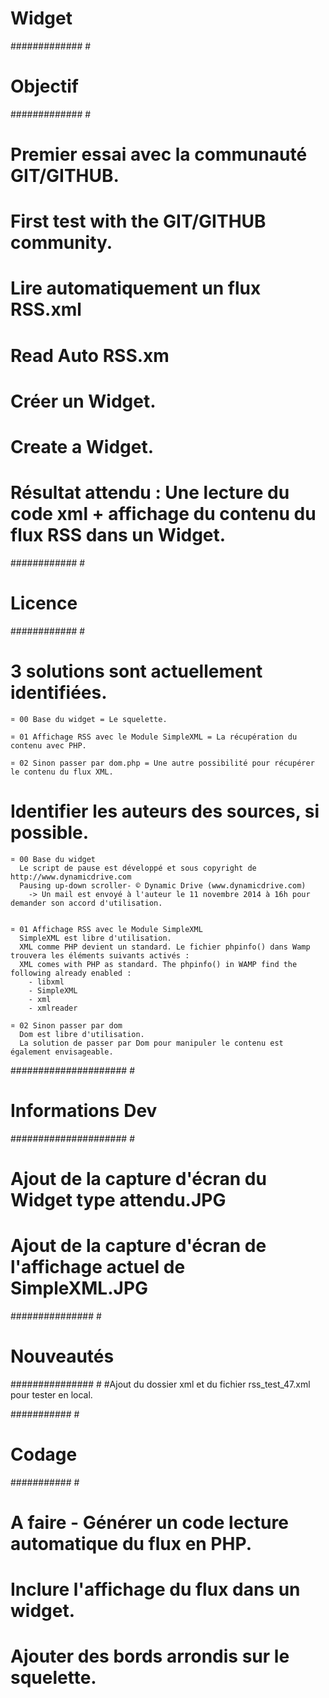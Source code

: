 ﻿Widget
======
#############    #
# Objectif ########
#############    #
# Premier essai avec la communauté GIT/GITHUB.
# First test with the GIT/GITHUB community.

# Lire automatiquement un flux RSS.xml
# Read Auto RSS.xm

# Créer un Widget.
# Create a Widget.

# Résultat attendu : Une lecture du code xml + affichage du contenu du flux RSS dans un Widget.



############    #
# Licence ########
############    #
# 3 solutions sont actuellement identifiées.

	¤ 00 Base du widget = Le squelette.

	¤ 01 Affichage RSS avec le Module SimpleXML = La récupération du contenu avec PHP.

	¤ 02 Sinon passer par dom.php = Une autre possibilité pour récupérer le contenu du flux XML.


# Identifier les auteurs des sources, si possible.

	¤ 00 Base du widget
	  Le script de pause est développé et sous copyright de http://www.dynamicdrive.com
	  Pausing up-down scroller- © Dynamic Drive (www.dynamicdrive.com)
		-> Un mail est envoyé à l'auteur le 11 novembre 2014 à 16h pour demander son accord d'utilisation.


	¤ 01 Affichage RSS avec le Module SimpleXML
	  SimpleXML est libre d'utilisation.
	  XML comme PHP devient un standard. Le fichier phpinfo() dans Wamp trouvera les éléments suivants activés :
	  XML comes with PHP as standard. The phpinfo() in WAMP find the following already enabled :
		- libxml
		- SimpleXML
		- xml
		- xmlreader

	¤ 02 Sinon passer par dom
	  Dom est libre d'utilisation.
	  La solution de passer par Dom pour manipuler le contenu est également envisageable.



#####################    #
# Informations Dev ########
#####################    #
# Ajout de la capture d'écran du Widget type attendu.JPG
# Ajout de la capture d'écran de l'affichage actuel de SimpleXML.JPG



###############    #
# Nouveautés ########
###############    #
#Ajout du dossier xml et du fichier rss_test_47.xml pour tester en local.



###########    #
# Codage ########
###########    #
# A faire - Générer un code lecture automatique du flux en PHP.
# Inclure l'affichage du flux dans un widget.


# Ajouter des bords arrondis sur le squelette.